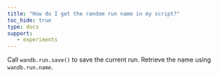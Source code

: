 ```yaml
---
title: "How do I get the random run name in my script?"
toc_hide: true
type: docs
support:
   - experiments
---
```

Call `wandb.run.save()` to save the current run. Retrieve the name using `wandb.run.name`.